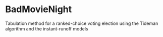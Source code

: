 # BadMovieNight
Tabulation method for a ranked-choice voting election using the Tideman algorithm and the instant-runoff models
